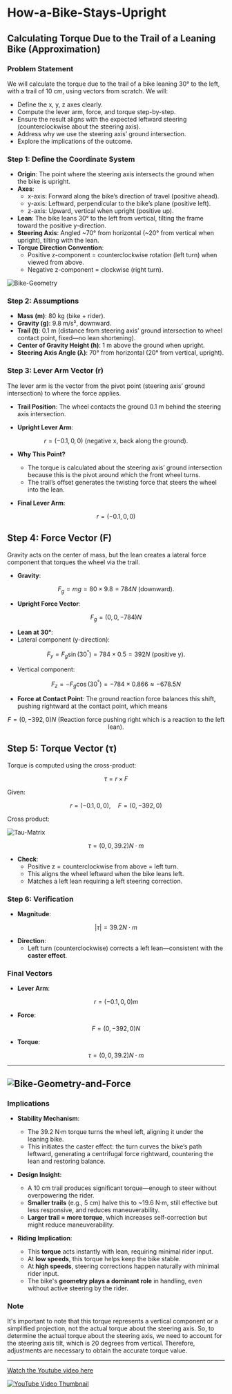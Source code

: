 # How-a-Bike-Stays-Upright

## Calculating Torque Due to the Trail of a Leaning Bike (Approximation)

### Problem Statement
We will calculate the torque due to the trail of a bike leaning 30° to the left, with a trail of 10 cm, using vectors from scratch. We will:
- Define the x, y, z axes clearly.
- Compute the lever arm, force, and torque step-by-step.
- Ensure the result aligns with the expected leftward steering (counterclockwise about the steering axis).
- Address why we use the steering axis’ ground intersection.
- Explore the implications of the outcome.

### Step 1: Define the Coordinate System
- **Origin**: The point where the steering axis intersects the ground when the bike is upright.
- **Axes**:
  - x-axis: Forward along the bike’s direction of travel (positive ahead).
  - y-axis: Leftward, perpendicular to the bike’s plane (positive left).
  - z-axis: Upward, vertical when upright (positive up).
- **Lean**: The bike leans 30° to the left from vertical, tilting the frame toward the positive y-direction.
- **Steering Axis**: Angled ~70° from horizontal (~20° from vertical when upright), tilting with the lean.
- **Torque Direction Convention**:
  - Positive z-component = counterclockwise rotation (left turn) when viewed from above.
  - Negative z-component = clockwise (right turn).

![Bike-Geometry](images/Bike-Geometry.png)


### Step 2: Assumptions
- **Mass (m)**: 80 kg (bike + rider).
- **Gravity (g)**: 9.8 m/s², downward.
- **Trail (t)**: 0.1 m (distance from steering axis’ ground intersection to wheel contact point, fixed—no lean shortening).
- **Center of Gravity Height (h)**: 1 m above the ground when upright.
- **Steering Axis Angle (λ)**: 70° from horizontal (20° from vertical, upright).

### Step 3: Lever Arm Vector (r)
The lever arm is the vector from the pivot point (steering axis’ ground intersection) to where the force applies.

- **Trail Position**: The wheel contacts the ground 0.1 m behind the steering axis intersection.

- **Upright Lever Arm**:
 
$$
r = (-0.1, 0, 0)  \text{ (negative x, back along the ground)}.
$$

  
  
- **Why This Point?**
  - The torque is calculated about the steering axis’ ground intersection because this is the pivot around which the front wheel turns.
  - The trail’s offset generates the twisting force that steers the wheel into the lean.

- **Final Lever Arm**:
  
$$
r = (-0.1, 0, 0)
$$

## Step 4: Force Vector (F)
Gravity acts on the center of mass, but the lean creates a lateral force component that torques the wheel via the trail.

- **Gravity**:
 
$$
F_g = mg = 80 \times 9.8 = 784 N \text{ (downward)}.
$$
  
- **Upright Force Vector**:
  
$$
F_g = (0, 0, -784) N
$$
   
- **Lean at 30°**:
-   Lateral component (y-direction):
    
$$
    F_y = F_g \sin(30^°) = 784 \times 0.5 = 392 N \text{ (positive y)}.
$$

-  Vertical component:
    
$$  
    F_z = -F_g \cos(30^°) = -784 \times 0.866 ≈ -678.5 N
$$  
    
- **Force at Contact Point**: The ground reaction force balances this shift, pushing rightward at the contact point, which means

$$
F = (0, -392, 0) N \text{ (Reaction force pushing right which is a reaction to the left lean)}.
$$ 



## Step 5: Torque Vector (τ)
Torque is computed using the cross-product:

$$
\tau = r \times F
$$

Given:

$$
r = (-0.1, 0, 0), \quad F = (0, -392, 0)
$$

Cross product:

![Tau-Matrix](images/Tau-Matrix.png)

$$
\tau = (0, 0, 39.2) N \cdot m
$$

- **Check**:
  - Positive z = counterclockwise from above = left turn.
  - This aligns the wheel leftward when the bike leans left.
  - Matches a left lean requiring a left steering correction.

### Step 6: Verification
- **Magnitude**:

$$
|\tau| = 39.2 N \cdot m
$$
  
- **Direction**:
  - Left turn (counterclockwise) corrects a left lean—consistent with the **caster effect**.

### Final Vectors
- **Lever Arm**:

$$
r = (-0.1, 0, 0) m
$$
  
- **Force**:

$$
F = (0, -392, 0) N
$$
  
- **Torque**:

$$
\tau = (0, 0, 39.2) N \cdot m
$$

---
![Bike-Geometry-and-Force](images/Bike-Geometry-and-Force.png)
---

### Implications
- **Stability Mechanism**:
  - The 39.2 N·m torque turns the wheel left, aligning it under the leaning bike.
  - This initiates the caster effect: the turn curves the bike’s path leftward, generating a centrifugal force rightward, countering the lean and restoring balance.

- **Design Insight**:
  - A 10 cm trail produces significant torque—enough to steer without overpowering the rider.
  - **Smaller trails** (e.g., 5 cm) halve this to ~19.6 N·m, still effective but less responsive, and reduces maneuverability.
  - **Larger trail = more torque**, which increases self-correction but might reduce maneuverability.

- **Riding Implication**:
  - This **torque** acts instantly with lean, requiring minimal rider input.
  - At **low speeds**, this torque helps keep the bike stable.
  - At **high speeds**, steering corrections happen naturally with minimal rider input.
  - The bike's **geometry plays a dominant role** in handling, even without active steering by the rider.

### Note
It's important to note that this torque represents a vertical component or a simplified projection, not the actual torque about the steering axis. So, to determine the actual torque about the steering axis, we need to account for the steering axis tilt, which is 20 degrees from vertical. Therefore, adjustments are necessary to obtain the accurate torque value.

---

[Watch the Youtube video here](https://youtu.be/o-IjWDtT6IU)

[![YouTube Video Thumbnail](https://img.youtube.com/vi/o-IjWDtT6IU/0.jpg)](https://www.youtube.com/watch?v=o-IjWDtT6IU)
